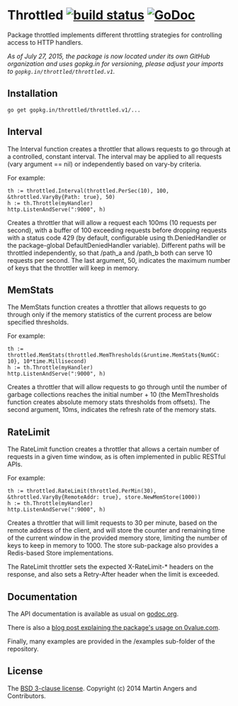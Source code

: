 # Throttled [![build status](https://secure.travis-ci.org/throttled/throttled.png)](http://travis-ci.org/throttled/throttled) [![GoDoc](https://godoc.org/gopkg.in/throttled/throttled.v1?status.png)](http://godoc.org/gopkg.in/throttled/throttled.v1)

Package throttled implements different throttling strategies for controlling
access to HTTP handlers.

*As of July 27, 2015, the package is now located under its own GitHub
 organization and uses gopkg.in for versioning, please adjust your
 imports to `gopkg.in/throttled/throttled.v1`.*

## Installation

`go get gopkg.in/throttled/throttled.v1/...`

## Interval

The Interval function creates a throttler that allows requests to go through at
a controlled, constant interval. The interval may be applied to all requests
(vary argument == nil) or independently based on vary-by criteria.

For example:

    th := throttled.Interval(throttled.PerSec(10), 100, &throttled.VaryBy{Path: true}, 50)
    h := th.Throttle(myHandler)
    http.ListenAndServe(":9000", h)

Creates a throttler that will allow a request each 100ms (10 requests per second), with
a buffer of 100 exceeding requests before dropping requests with a status code 429 (by
default, configurable using th.DeniedHandler or the package-global DefaultDeniedHandler
variable). Different paths will be throttled independently, so that /path_a and /path_b
both can serve 10 requests per second. The last argument, 50, indicates the maximum number
of keys that the throttler will keep in memory.

## MemStats

The MemStats function creates a throttler that allows requests to go through only if
the memory statistics of the current process are below specified thresholds.

For example:

    th := throttled.MemStats(throttled.MemThresholds(&runtime.MemStats{NumGC: 10}, 10*time.Millisecond)
    h := th.Throttle(myHandler)
    http.ListenAndServe(":9000", h)

Creates a throttler that will allow requests to go through until the number of garbage
collections reaches the initial number + 10 (the MemThresholds function creates absolute
memory stats thresholds from offsets). The second argument, 10ms, indicates the refresh
rate of the memory stats.

## RateLimit

The RateLimit function creates a throttler that allows a certain number of requests in
a given time window, as is often implemented in public RESTful APIs.

For example:

    th := throttled.RateLimit(throttled.PerMin(30), &throttled.VaryBy{RemoteAddr: true}, store.NewMemStore(1000))
    h := th.Throttle(myHandler)
    http.ListenAndServe(":9000", h)

Creates a throttler that will limit requests to 30 per minute, based on the remote address
of the client, and will store the counter and remaining time of the current window in the
provided memory store, limiting the number of keys to keep in memory to 1000. The store
sub-package also provides a Redis-based Store implementations.

The RateLimit throttler sets the expected X-RateLimit-* headers on the response, and
also sets a Retry-After header when the limit is exceeded.

## Documentation

The API documentation is available as usual on [godoc.org][doc].

There is also a [blog post explaining the package's usage on 0value.com][blog].

Finally, many examples are provided in the /examples sub-folder of the repository.

## License

The [BSD 3-clause license][bsd]. Copyright (c) 2014 Martin Angers and Contributors.

[doc]: http://godoc.org/gopkg.in/throttled/throttled.v1
[blog]: http://0value.com/throttled--guardian-of-the-web-server
[bsd]: http://opensource.org/licenses/BSD-3-Clause
